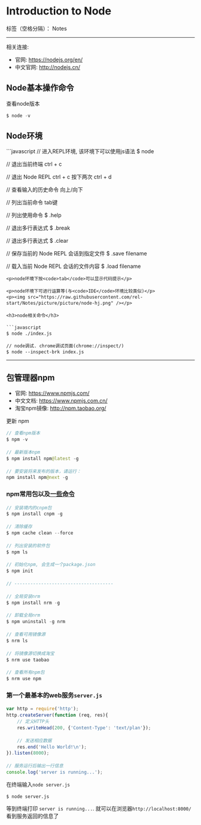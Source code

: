 ﻿# Introduction to Node

标签（空格分隔）： Notes

---

相关连接:

- 官网: https://nodejs.org/en/
- 中文官网: http://nodejs.cn/

<h2>Node基本操作命令</h2>
<p>查看node版本</p>

```java
$ node -v
``` 

<h2>Node环境</h2>
```javascript
// 进入REPL环境, 该环境下可以使用js语法
$ node

// 退出当前终端
ctrl + c

// 退出 Node REPL
ctrl + c 按下两次
ctrl + d

// 查看输入的历史命令
向上/向下

// 列出当前命令
tab键

// 列出使用命令
$ .help

// 退出多行表达式
$ .break

// 退出多行表达式
$ .clear

// 保存当前的 Node REPL 会话到指定文件
$ .save filename

// 载入当前 Node REPL 会话的文件内容
$ .load filename
```
<p>node环境下按<code>tab</code>可以显示代码提示</p>

<p>node环境下可进行运算等(与<code>IDE</code>环境比较类似)</p>
<p><img src="https://raw.githubusercontent.com/rel-start/Notes/picture/picture/node-hj.png" /></p>

<h3>node相关命令</h3>

```javascript
$ node ./index.js

// node调试. chrome调试页面(chrome://inspect/)
$ node --inspect-brk index.js
```

<hr />
<h2>包管理器npm</h2>

- 官网: https://www.npmjs.com/
- 中文文档: https://www.npmjs.com.cn/
- 淘宝npm镜像: http://npm.taobao.org/

<p>更新 npm</p>

```java
// 查看npm版本
$ npm -v

// 最新版本npm
$ npm install npm@latest -g

// 要安装将来发布的版本，请运行：
npm install npm@next -g
```

<h3>npm常用包以及<a href="https://www.cnblogs.com/itlkNote/p/6830682.html">一些命令</a></h3>

```java
// 安装境内的cnpm包
$ npm install cnpm -g

// 清除缓存
$ npm cache clean --force

// 列出安装的软件包
$ npm ls

// 初始化npm, 会生成一个package.json
$ npm init

// -------------------------------------

// 全局安装nrm
$ npm install nrm -g

// 卸载全局nrm
$ npm uninstall -g nrm

// 查看可用镜像源
$ nrm ls

// 将镜像源切换成淘宝
$ nrm use taobao

// 查看所有npm包
$ nrm use npm
```

<h3>第一个最基本的web服务<code>server.js</code></h3>

```javascript
var http = require('http');
http.createServer(function (req, res){
    // 定义HTTP头
    res.writeHead(200, {'Content-Type': 'text/plan'});

    // 发送相应数据
    res.end('Hello World!\n');
}).listen(8000);

// 服务运行后输出一行信息
console.log('server is running...');
```
<p>在终端输入<code>node server.js</code></p>

```
$ node server.js
```
<p>等到终端打印 <code>server is running...</code>. 就可以在浏览器<code>http://localhost:8000/</code>看到服务返回的信息了</p>



